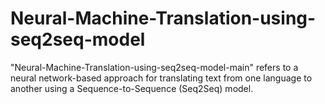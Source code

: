 # Neural-Machine-Translation-using-seq2seq-model
 "Neural-Machine-Translation-using-seq2seq-model-main" refers to a neural network-based approach for translating text from one language to another using a Sequence-to-Sequence (Seq2Seq) model.
